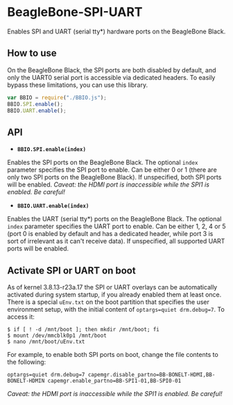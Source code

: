 BeagleBone-SPI-UART
===================

Enables SPI and UART (serial tty*) hardware ports on the BeagleBone Black.

## How to use
On the BeagleBone Black, the SPI ports are both disabled by default, and only the UART0 serial port is accessible via dedicated headers. To easily bypass these limitations, you can use this library.

```javascript
var BBIO = require("./BBIO.js");
BBIO.SPI.enable();
BBIO.UART.enable();
```

## API

* __**`BBIO.SPI.enable(index)`**__

Enables the SPI ports on the BeagleBone Black. The optional `index` parameter specifies the SPI port to enable. Can be either 0 or 1 (there are only two SPI ports on the BeagleBone Black). If unspecified, both SPI ports will be enabled. *Caveat: the HDMI port is inaccessible while the SPI1 is enabled. Be careful!*

* __**`BBIO.UART.enable(index)`**__

Enables the UART (serial tty*) ports on the BeagleBone Black. The optional `index` parameter specifies the UART port to enable. Can be either 1, 2, 4 or 5 (port 0 is enabled by default and has a dedicated header, while port 3 is sort of irrelevant as it can't receive data). If unspecified, all supported UART ports will be enabled.

## Activate SPI or UART on boot

As of kernel 3.8.13-r23a.17 the SPI or UART overlays can be automatically activated during system startup, if you already enabled them at least once. There is a special `uEnv.txt` on the boot partition that specifies the user environment setup, with the initial content of `optargs=quiet drm.debug=7`. To access it:

```
$ if [ ! -d /mnt/boot ]; then mkdir /mnt/boot; fi
$ mount /dev/mmcblk0p1 /mnt/boot
$ nano /mnt/boot/uEnv.txt
```

For example, to enable both SPI ports on boot, change the file contents to the following:
```
optargs=quiet drm.debug=7 capemgr.disable_partno=BB-BONELT-HDMI,BB-BONELT-HDMIN capemgr.enable_partno=BB-SPI1-01,BB-SPI0-01
```
*Caveat: the HDMI port is inaccessible while the SPI1 is enabled. Be careful!*
